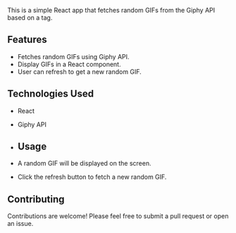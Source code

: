This is a simple React app that fetches random GIFs from the Giphy API based on a tag.

## Features

- Fetches random GIFs using Giphy API.
- Display GIFs in a React component.
- User can refresh to get a new random GIF.

## Technologies Used

- React
- Giphy API

- ## Usage

- A random GIF will be displayed on the screen.
- Click the refresh button to fetch a new random GIF.

## Contributing

Contributions are welcome! Please feel free to submit a pull request or open an issue.

